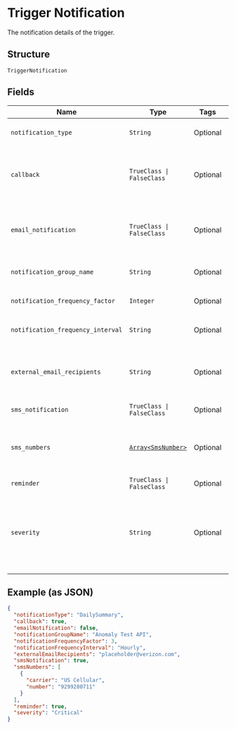 
# Trigger Notification

The notification details of the trigger.

## Structure

`TriggerNotification`

## Fields

| Name | Type | Tags | Description |
|  --- | --- | --- | --- |
| `notification_type` | `String` | Optional | The type of notification, i.e. 'DailySummary'. |
| `callback` | `TrueClass \| FalseClass` | Optional | Whether or not the notification should be sent via callback.<br />true<br />false. |
| `email_notification` | `TrueClass \| FalseClass` | Optional | Whether or not the notification should be sent via e-mail.<br />true<br />false. |
| `notification_group_name` | `String` | Optional | Name for the notification group. |
| `notification_frequency_factor` | `Integer` | Optional | Frequency factor for notification. |
| `notification_frequency_interval` | `String` | Optional | Frequency interval for notification. |
| `external_email_recipients` | `String` | Optional | E-mail address(es) where the notification should be delivered. |
| `sms_notification` | `TrueClass \| FalseClass` | Optional | SMS notification. |
| `sms_numbers` | [`Array<SmsNumber>`](../../doc/models/sms-number.md) | Optional | List of SMS numbers.<br><br>**Constraints**: *Maximum Items*: `10` |
| `reminder` | `TrueClass \| FalseClass` | Optional | - |
| `severity` | `String` | Optional | Severity level associated with the notification. Examples would be:<br />Major<br />Minor<br />Critical<br />NotApplicable. |

## Example (as JSON)

```json
{
  "notificationType": "DailySummary",
  "callback": true,
  "emailNotification": false,
  "notificationGroupName": "Anomaly Test API",
  "notificationFrequencyFactor": 3,
  "notificationFrequencyInterval": "Hourly",
  "externalEmailRecipients": "placeholder@verizon.com",
  "smsNotification": true,
  "smsNumbers": [
    {
      "carrier": "US Cellular",
      "number": "9299280711"
    }
  ],
  "reminder": true,
  "severity": "Critical"
}
```

